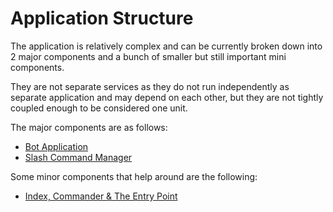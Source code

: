 # Application Structure

The application is relatively complex and can be currently broken down into 2 major components and a bunch of smaller
but still important mini components.

They are not separate services as they do not run independently as separate application and may depend on each other,
but they are not tightly coupled enough to be considered one unit.

The major components are as follows:

- [Bot Application](docs/Application%20Structure/Bot%20Application.md)
- [Slash Command Manager](docs/Application%20Structure/Slash%20Command%20Manager.md)

Some minor components that help around are the following:

- [Index, Commander & The Entry Point](docs/Application%20Structure/Index%20&%20Commander.md)